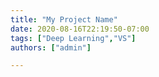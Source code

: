 ```yaml
---
title: "My Project Name"
date: 2020-08-16T22:19:50-07:00
tags: ["Deep Learning","VS"]
authors: ["admin"]

---
```


